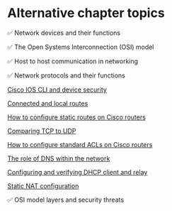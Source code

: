 # Alternative chapter topics

✅ Network devices and their functions

✅ The Open Systems Interconnection (OSI) model

✅ Host to host communication in networking

✅ Network protocols and their functions

[Cisco IOS CLI and device security](cisco-ios-cli-and-device-security.md)

[Connected and local routes](connected-and-local-routes.md)

[How to configure static routes on Cisco routers](how-to-configure-static-routes-on-cisco-routers.md)

[Comparing TCP to UDP](comparing-tcp-to-udp.md)

[How to configure standard ACLs on Cisco routers](https://itnetworkingskills.wordpress.com/2023/04/11/how-configure-standard-acls-cisco-routers/)

[The role of DNS within the network](https://itnetworkingskills.wordpress.com/2023/04/11/role-dns-domain-name-system-network/)

[Configuring and verifying DHCP client and relay](https://itnetworkingskills.wordpress.com/2023/04/11/configure-verify-dhcp-client-relay/)

[Static NAT configuration](https://itnetworkingskills.wordpress.com/2023/04/12/static-nat-configuration/)

✅ OSI model layers and security threats
